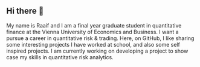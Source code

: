 ## Hi there 👋

My name is Raaif and I am a final year graduate student in quantitative finance at the Vienna University of Economics and Business. I want a pursue a career in quantitative risk & trading. Here, on GitHub, I like sharing some interesting projects I have worked at school, and also some self inspired projects. I am currently working on developing a project to show case my skills in quantitative risk analytics. 

<!--
**RaaifM/RaaifM** is a ✨ _special_ ✨ repository because its `README.md` (this file) appears on your GitHub profile.

Here are some ideas to get you started:

- 🔭 I’m currently working on ...
- 🌱 I’m currently learning ...
- 👯 I’m looking to collaborate on ...
- 🤔 I’m looking for help with ...
- 💬 Ask me about ...
- 📫 How to reach me: ...
- 😄 Pronouns: ...
- ⚡ Fun fact: ...
-->
